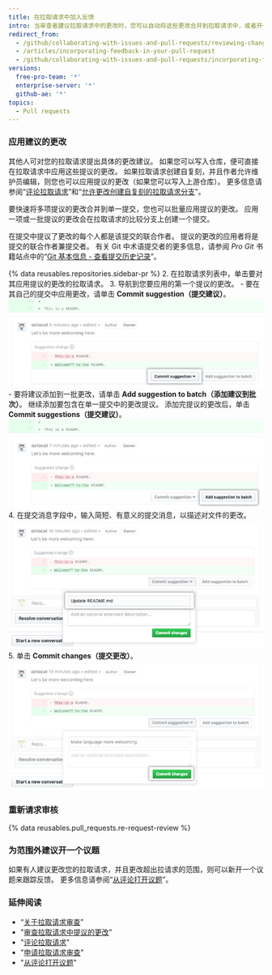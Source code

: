```yaml
---
title: 在拉取请求中加入反馈
intro: 当审查者建议拉取请求中的更改时，您可以自动将这些更改合并到拉取请求中，或者开一个议题来跟踪范围外的建议。
redirect_from:
  - /github/collaborating-with-issues-and-pull-requests/reviewing-changes-in-pull-requests/incorporating-feedback-in-your-pull-request
  - /articles/incorporating-feedback-in-your-pull-request
  - /github/collaborating-with-issues-and-pull-requests/incorporating-feedback-in-your-pull-request
versions:
  free-pro-team: '*'
  enterprise-server: '*'
  github-ae: '*'
topics:
  - Pull requests
---
```


### 应用建议的更改

其他人可对您的拉取请求提出具体的更改建议。 如果您可以写入仓库，便可直接在拉取请求中应用这些提议的更改。 如果拉取请求创建自复刻，并且作者允许维护员编辑，则您也可以应用提议的更改（如果您可以写入上游仓库）。 更多信息请参阅“[评论拉取请求](/github/collaborating-with-issues-and-pull-requests/commenting-on-a-pull-request)”和“[允许更改创建自复刻的拉取请求分支](/github/collaborating-with-issues-and-pull-requests/allowing-changes-to-a-pull-request-branch-created-from-a-fork)”。

要快速将多项提议的更改合并到单一提交，您也可以批量应用提议的更改。 应用一项或一批提议的更改会在拉取请求的比较分支上创建一个提交。

在提交中提议了更改的每个人都是该提交的联合作者。 提议的更改的应用者将是提交的联合作者兼提交者。 有关 Git 中术语提交者的更多信息，请参阅 _Pro Git_ 书籍站点中的“[Git 基本信息 - 查看提交历史记录](https://git-scm.com/book/en/v2/Git-Basics-Viewing-the-Commit-History)”。

{% data reusables.repositories.sidebar-pr %}
2. 在拉取请求列表中，单击要对其应用提议的更改的拉取请求。
3. 导航到您要应用的第一个提议的更改。
    - 要在其自己的提交中应用更改，请单击 **Commit suggestion（提交建议）**。 ![提交建议按钮](/assets/images/help/pull_requests/commit-suggestion-button.png)
    - 要将建议添加到一批更改，请单击 **Add suggestion to batch（添加建议到批次）**。 继续添加要包含在单一提交中的更改提议。 添加完提议的更改后，单击 **Commit suggestions（提交建议）**。 ![添加建议到批次按钮](/assets/images/help/pull_requests/add-suggestion-to-batch.png)
4. 在提交消息字段中，输入简短、有意义的提交消息，以描述对文件的更改。 ![提交消息字段](/assets/images/help/pull_requests/suggested-change-commit-message-field.png)
5. 单击 **Commit changes（提交更改）**。 ![提交更改按钮](/assets/images/help/pull_requests/commit-changes-button.png)

### 重新请求审核

{% data reusables.pull_requests.re-request-review %}

### 为范围外建议开一个议题

如果有人建议更改您的拉取请求，并且更改超出拉请求的范围，则可以新开一个议题来跟踪反馈。 更多信息请参阅“[从评论打开议题](/github/managing-your-work-on-github/opening-an-issue-from-a-comment)”。

### 延伸阅读

- “[关于拉取请求审查](/github/collaborating-with-issues-and-pull-requests/about-pull-request-reviews)”
- "[审查拉取请求中提议的更改](/github/collaborating-with-issues-and-pull-requests/reviewing-proposed-changes-in-a-pull-request)"
- "[评论拉取请求](/github/collaborating-with-issues-and-pull-requests/commenting-on-a-pull-request)"
- "[申请拉取请求审查](/github/collaborating-with-issues-and-pull-requests/requesting-a-pull-request-review)"
- "[从评论打开议题](/github/managing-your-work-on-github/opening-an-issue-from-a-comment)"
